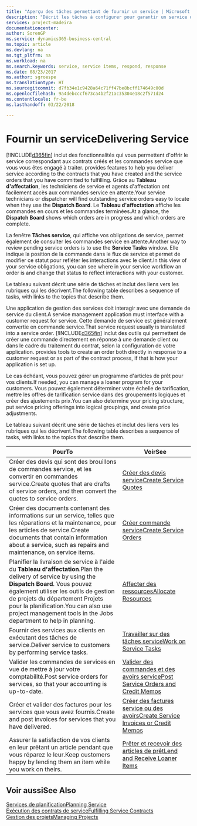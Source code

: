 ```yaml
---
title: "Aperçu des tâches permettant de fournir un service | Microsoft Docs"
description: "Décrit les tâches à configurer pour garantir un service de qualité et respecter les engagement vis-à-vis des clients."
services: project-madeira
documentationcenter: 
author: SorenGP
ms.service: dynamics365-business-central
ms.topic: article
ms.devlang: na
ms.tgt_pltfrm: na
ms.workload: na
ms.search.keywords: service, service items, respond, response
ms.date: 08/23/2017
ms.author: sgroespe
ms.translationtype: HT
ms.sourcegitcommit: d7fb34e1c9428a64c71ff47be8bcff174649c00d
ms.openlocfilehash: 9a4debcccf673ca4b2f21ac35304e18c2f571d24
ms.contentlocale: fr-be
ms.lasthandoff: 03/22/2018

---
```

# <a name="delivering-service"></a><span data-ttu-id="fdbf5-103">Fournir un service</span><span class="sxs-lookup"><span data-stu-id="fdbf5-103">Delivering Service</span></span>
[!INCLUDE[d365fin](includes/d365fin_md.md)]<span data-ttu-id="fdbf5-104"> inclut des fonctionnalités qui vous permettent d'offrir le service correspondant aux contrats créés et les commandes service que vous vous êtes engagé à traiter.</span><span class="sxs-lookup"><span data-stu-id="fdbf5-104"> provides features to help you deliver service according to the contracts that you have created and the service orders that you have committed to fulfilling.</span></span> <span data-ttu-id="fdbf5-105">Grâce au **Tableau d'affectation**, les techniciens de service et agents d'affectation ont facilement accès aux commandes service en attente.</span><span class="sxs-lookup"><span data-stu-id="fdbf5-105">Your service technicians or dispatcher will find outstanding service orders easy to locate when they use the **Dispatch Board**.</span></span> <span data-ttu-id="fdbf5-106">Le **Tableau d'affectation** affiche les commandes en cours et les commandes terminées.</span><span class="sxs-lookup"><span data-stu-id="fdbf5-106">At a glance, the **Dispatch Board** shows which orders are in progress and which orders are complete.</span></span>  
  
<span data-ttu-id="fdbf5-107">La fenêtre **Tâches service**, qui affiche vos obligations de service, permet également de consulter les commandes service en attente.</span><span class="sxs-lookup"><span data-stu-id="fdbf5-107">Another way to review pending service orders is to use the **Service Tasks** window.</span></span> <span data-ttu-id="fdbf5-108">Elle indique la position de la commande dans le flux de service et permet de modifier ce statut pour refléter les interactions avec le client.</span><span class="sxs-lookup"><span data-stu-id="fdbf5-108">In this view of your service obligations, you can see where in your service workflow an order is and change that status to reflect interactions with your customer.</span></span>  
  
<span data-ttu-id="fdbf5-109">Le tableau suivant décrit une série de tâches et inclut des liens vers les rubriques qui les décrivent.</span><span class="sxs-lookup"><span data-stu-id="fdbf5-109">The following table describes a sequence of tasks, with links to the topics that describe them.</span></span>   

<span data-ttu-id="fdbf5-110">Une application de gestion des services doit interagir avec une demande de service du client.</span><span class="sxs-lookup"><span data-stu-id="fdbf5-110">A service management application must interface with a customer request for service.</span></span> <span data-ttu-id="fdbf5-111">Cette demande de service est généralement convertie en commande service.</span><span class="sxs-lookup"><span data-stu-id="fdbf5-111">That service request usually is translated into a service order.</span></span> [!INCLUDE[d365fin](includes/d365fin_md.md)]<span data-ttu-id="fdbf5-112"> inclut des outils qui permettent de créer une commande directement en réponse à une demande client ou dans le cadre du traitement du contrat, selon la configuration de votre application.</span><span class="sxs-lookup"><span data-stu-id="fdbf5-112"> provides tools to create an order both directly in response to a customer request or as part of the contract process, if that is how your application is set up.</span></span>  
  
<span data-ttu-id="fdbf5-113">Le cas échéant, vous pouvez gérer un programme d'articles de prêt pour vos clients.</span><span class="sxs-lookup"><span data-stu-id="fdbf5-113">If needed, you can manage a loaner program for your customers.</span></span> <span data-ttu-id="fdbf5-114">Vous pouvez également déterminer votre échelle de tarification, mettre les offres de tarification service dans des groupements logiques et créer des ajustements prix.</span><span class="sxs-lookup"><span data-stu-id="fdbf5-114">You can also determine your pricing structure, put service pricing offerings into logical groupings, and create price adjustments.</span></span>  
  
<span data-ttu-id="fdbf5-115">Le tableau suivant décrit une série de tâches et inclut des liens vers les rubriques qui les décrivent.</span><span class="sxs-lookup"><span data-stu-id="fdbf5-115">The following table describes a sequence of tasks, with links to the topics that describe them.</span></span>   
  
|<span data-ttu-id="fdbf5-116">**Pour**</span><span class="sxs-lookup"><span data-stu-id="fdbf5-116">**To**</span></span>|<span data-ttu-id="fdbf5-117">**Voir**</span><span class="sxs-lookup"><span data-stu-id="fdbf5-117">**See**</span></span>|  
|------------|-------------|  
|<span data-ttu-id="fdbf5-118">Créer des devis qui sont des brouillons de commandes service, et les convertir en commandes service.</span><span class="sxs-lookup"><span data-stu-id="fdbf5-118">Create quotes that are drafts of service orders, and then convert the quotes to service orders.</span></span>|[<span data-ttu-id="fdbf5-119">Créer des devis service</span><span class="sxs-lookup"><span data-stu-id="fdbf5-119">Create Service Quotes</span></span>](service-how-to-create-service-quotes.md)|
|<span data-ttu-id="fdbf5-120">Créer des documents contenant des informations sur un service, telles que les réparations et la maintenance, pour les articles de service.</span><span class="sxs-lookup"><span data-stu-id="fdbf5-120">Create documents that contain information about a service, such as repairs and maintenance, on service items.</span></span>|[<span data-ttu-id="fdbf5-121">Créer commande service</span><span class="sxs-lookup"><span data-stu-id="fdbf5-121">Create Service Orders</span></span>](service-how-to-create-service-orders.md)|
|<span data-ttu-id="fdbf5-122">Planifier la livraison de service à l'aide du **Tableau d'affectation**.</span><span class="sxs-lookup"><span data-stu-id="fdbf5-122">Plan the delivery of service by using the **Dispatch Board**.</span></span> <span data-ttu-id="fdbf5-123">Vous pouvez également utiliser les outils de gestion de projets du département Projets pour la planification.</span><span class="sxs-lookup"><span data-stu-id="fdbf5-123">You can also use project management tools in the Jobs department to help in planning.</span></span>|[<span data-ttu-id="fdbf5-124">Affecter des ressources</span><span class="sxs-lookup"><span data-stu-id="fdbf5-124">Allocate Resources</span></span>](service-how-to-allocate-resources.md)|  
|<span data-ttu-id="fdbf5-125">Fournir des services aux clients en exécutant des tâches de service.</span><span class="sxs-lookup"><span data-stu-id="fdbf5-125">Deliver service to customers by performing service tasks.</span></span>|[<span data-ttu-id="fdbf5-126">Travailler sur des tâches service</span><span class="sxs-lookup"><span data-stu-id="fdbf5-126">Work on Service Tasks</span></span>](service-how-to-work-on-service-tasks.md)|  
|<span data-ttu-id="fdbf5-127">Valider les commandes de services en vue de mettre à jour votre comptabilité.</span><span class="sxs-lookup"><span data-stu-id="fdbf5-127">Post service orders for services, so that your accounting is up-to-date.</span></span>|[<span data-ttu-id="fdbf5-128">Valider des commandes et des avoirs service</span><span class="sxs-lookup"><span data-stu-id="fdbf5-128">Post Service Orders and Credit Memos</span></span>](service-how-to-post-service-orders.md)|  
|<span data-ttu-id="fdbf5-129">Créer et valider des factures pour les services que vous avez fournis.</span><span class="sxs-lookup"><span data-stu-id="fdbf5-129">Create and post invoices for services that you have delivered.</span></span>|[<span data-ttu-id="fdbf5-130">Créer des factures service ou des avoirs</span><span class="sxs-lookup"><span data-stu-id="fdbf5-130">Create Service Invoices or Credit Memos</span></span>](service-how-create-invoices.md)|  
|<span data-ttu-id="fdbf5-131">Assurer la satisfaction de vos clients en leur prêtant un article pendant que vous réparez le leur.</span><span class="sxs-lookup"><span data-stu-id="fdbf5-131">Keep customers happy by lending them an item while you work on theirs.</span></span>| [<span data-ttu-id="fdbf5-132">Prêter et recevoir des articles de prêt</span><span class="sxs-lookup"><span data-stu-id="fdbf5-132">Lend and Receive Loaner Items</span></span>](service-how-to-lend-receive-loaners.md)|
  
## <a name="see-also"></a><span data-ttu-id="fdbf5-133">Voir aussi</span><span class="sxs-lookup"><span data-stu-id="fdbf5-133">See Also</span></span>  
[<span data-ttu-id="fdbf5-134">Services de planification</span><span class="sxs-lookup"><span data-stu-id="fdbf5-134">Planning Service</span></span>](service-plan-service.md)  
[<span data-ttu-id="fdbf5-135">Exécution des contrats de service</span><span class="sxs-lookup"><span data-stu-id="fdbf5-135">Fulfilling Service Contracts</span></span>](service-fulfill-service-contracts.md)  
[<span data-ttu-id="fdbf5-136">Gestion des projets</span><span class="sxs-lookup"><span data-stu-id="fdbf5-136">Managing Projects</span></span>](projects-manage-projects.md)  

